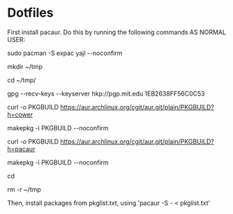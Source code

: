 # Dotfiles
First install pacaur. Do this by running the following commands AS NORMAL USER:

  sudo pacman -S expac yajl --noconfirm
  
  mkdir ~/tmp
  
  cd ~/tmp/
  
  gpg --recv-keys --keyserver hkp://pgp.mit.edu 1EB2638FF56C0C53
  
  curl -o PKGBUILD https://aur.archlinux.org/cgit/aur.git/plain/PKGBUILD?h=cower
  
  makepkg -i PKGBUILD --noconfirm
  
  curl -o PKGBUILD https://aur.archlinux.org/cgit/aur.git/plain/PKGBUILD?h=pacaur
  
  makepkg -i PKGBUILD --noconfirm
  
  cd
  
  rm -r ~/tmp

Then, install packages from pkglist.txt, using 'pacaur -S - < pkglist.txt'
